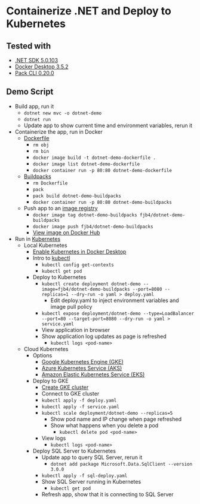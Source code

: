 # Containerize .NET and Deploy to Kubernetes

## Tested with

- [.NET SDK 5.0.103](https://dotnet.microsoft.com/download/visual-studio-sdks)
- [Docker Desktop 3.5.2](https://www.docker.com/products/docker-desktop)
- [Pack CLI 0.20.0](https://buildpacks.io/docs/tools/pack/)

## Demo Script

- Build app, run it
  - `dotnet new mvc -o dotnet-demo`
  - `dotnet run`
  - Update app to show current time and environment variables, rerun it
- Containerize the app, run in Docker
  - [Dockerfile](https://docs.docker.com/engine/reference/builder/)
    - `rm obj`
    - `rm bin`
    - `docker image build -t dotnet-demo-dockerfile .`
    - `docker image list dotnet-demo-dockerfile`
    - `docker container run -p 80:80 dotnet-demo-dockerfile`
  - [Buildpacks](https://buildpacks.io/)
    - `rm Dockerfile`
    - `pack`
    - `pack build dotnet-demo-buildpacks`
    - `docker container run -p 80:80 dotnet-demo-buildpacks`
  - Push app to an [image registry](https://hub.docker.com/)
    - `docker image tag dotnet-demo-buildpacks fjb4/dotnet-demo-buildpacks`
    - `docker image push fjb4/dotnet-demo-buildpacks`
    - [View image on Docker Hub](https://hub.docker.com/repository/docker/fjb4/dotnet-demo-buildpacks)
- Run in [Kubernetes](https://kubernetes.io/)
  - Local Kubernetes
    - [Enable Kubernetes in Docker Desktop](https://docs.docker.com/desktop/kubernetes/)
    - Intro to [kubectl](https://kubernetes.io/docs/tasks/tools/)
      - `kubectl config get-contexts`
      - `kubectl get pod`
    - Deploy to Kubernetes
      - `kubectl create deployment dotnet-demo --image=fjb4/dotnet-demo-buildpacks --port=8080 --replicas=1 --dry-run -o yaml > deploy.yaml`
        - Edit deploy.yaml to inject environment variables and image pull policy
      - `kubectl expose deployment/dotnet-demo --type=LoadBalancer --port=80 --target-port=8080 --dry-run -o yaml > service.yaml`
      - View application in browser
      - Show application log updates as page is refreshed
        - `kubectl logs <pod-name>`
  - Cloud Kubernetes
    - Options
      - [Google Kubernetes Engine (GKE)](https://cloud.google.com/kubernetes-engine)
      - [Azure Kubernetes Service (AKS)](https://azure.microsoft.com/en-us/services/kubernetes-service)
      - [Amazon Elastic Kubernetes Service (EKS)](https://aws.amazon.com/eks)
    - Deploy to GKE
      - [Create GKE cluster](https://console.cloud.google.com)
      - Connect to GKE cluster
      - `kubectl apply -f deploy.yaml`
      - `kubectl apply -f service.yaml`
      - `kubectl scale deployment/dotnet-demo --replicas=5`
        - Show pod name and IP change when page refreshed
        - Show what happens when you delete a pod
          - `kubectl delete pod <pod-name>`
      - View logs
        - `kubectl logs <pod-name>`
    - Deploy SQL Server to Kubernetes
      - Update app to query SQL Server, rerun it
        - `dotnet add package Microsoft.Data.SqlClient --version 3.0.0`
      - `kubectl apply -f sql-deploy.yaml`
      - Show SQL Server running in Kubernetes
        - `kubectl get pod`
      - Refresh app, show that it is connecting to SQL Server
  